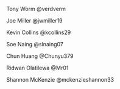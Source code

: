 
Tony Worm @verdverm

Joe Miller @jwmiller19

Kevin Collins @kcollins29

Soe Naing @slnaing07

Chun Huang @Chunyu379

Ridwan Olatilewa @Mr01

Shannon McKenzie @mckenzieshannon33
